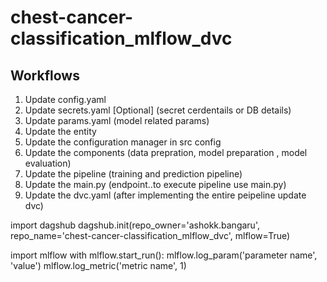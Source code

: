 # chest-cancer-classification_mlflow_dvc


## Workflows

1. Update config.yaml
2. Update secrets.yaml [Optional] (secret cerdentails or DB details)
3. Update params.yaml (model related params)
4. Update the entity
5. Update the configuration manager in src config
6. Update the components (data prepration, model preparation , model evaluation)
7. Update the pipeline (training and prediction pipeline)
8. Update the main.py (endpoint..to execute pipeline use main.py)
9. Update the dvc.yaml (after implementing the entire peipeline update dvc)


import dagshub
dagshub.init(repo_owner='ashokk.bangaru', repo_name='chest-cancer-classification_mlflow_dvc', mlflow=True)

import mlflow
with mlflow.start_run():
  mlflow.log_param('parameter name', 'value')
  mlflow.log_metric('metric name', 1)